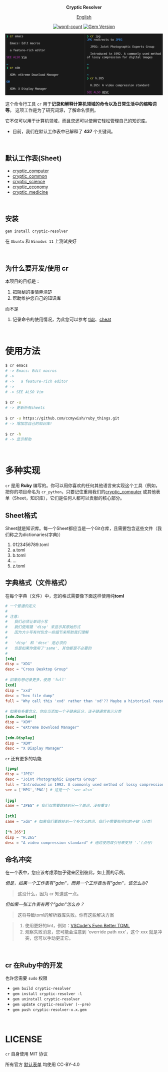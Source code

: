 <div align="center">

**Cryptic Resolver**

[English](README.md)

[![word-count](https://img.shields.io/badge/Keywords%20Inlcuded-437-brightgreen)](#default-sheets)
[![Gem Version](https://badge.fury.io/rb/cryptic-resolver.svg)](https://rubygems.org/gems/cryptic-resolver) 
 
![screenshot](./images/screenshot.png)

</div>

这个命令行工具 `cr` 用于**记录和解释计算机领域的命令以及日常生活中的缩略词等**。
这项工作是为了研究词源，了解命名惯例。

它不仅可以用于计算机领域，而且您还可以使用它轻松管理自己的知识库。

- 目前，我们在默认工作表中已解释了 **437** 个关键词。

<br>

<a name="default-sheets"></a> 
## 默认工作表(Sheet)

- [cryptic_computer]
- [cryptic_common]
- [cryptic_science]
- [cryptic_economy]
- [cryptic_medicine]

<br>

## 安装

```bash
gem install cryptic-resolver
```

在 `Ubuntu` 和 `Winodws 11` 上测试良好

<br>

## 为什么要开发/使用 cr

本项目的目标是：

1. 把隐秘的事情弄清楚
2. 帮助维护您自己的知识库

而不是

1. 记录命令的使用情况，为此您可以参考 [tldr]、[cheat]

<br>

# 使用方法

```bash
$ cr emacs
# -> Emacs: Edit macros
# ->
# ->   a feature-rich editor
# ->
# -> SEE ALSO Vim 

$ cr -u 
# -> 更新所有sheets

$ cr -u https://github.com/ccmywish/ruby_things.git
# -> 增加您自己的知识库! 

$ cr -h
# -> 显示帮助
```


<br>

# 多种实现

`cr` 是用 **Ruby** 编写的。你可以用你喜欢的任何其他语言来实现这个工具（例如，把你的项目命名为 `cr_python`，只要记住重用我们的[cryptic_computer] 或其他表单（Sheet，知识库），它们是任何人都可以贡献的核心部分。


## Sheet格式

Sheet就是知识库。每一个Sheet都应当是一个Git仓库，且需要包含这些文件（我们称之为dictionaries(字典)）

1. 0123456789.toml
2. a.toml
3. b.toml
3. ...
4. z.toml

## 字典格式（文件格式）

在每个字典（文件）中，您的格式需要像下面这样使用纯**toml**
```toml
# 一个普通的定义
#
# 注意: 
#   我们必须让单词小写
#   我们使用键 'disp' 来显示其原始形式
#   因为大小写有时包含一些细节来帮助我们理解
#
#   'disp' 和 'desc' 是必须的
#   但是如果你使用了'same', 其他都是不必要的
#
[xdg]
disp = "XDG"
desc = "Cross Desktop Group"

# 如果你想记录更多，使用 'full' 
[xxd]
disp = "xxd"
desc = "hex file dump"
full = "Why call this 'xxd' rather than 'xd'?? Maybe a historical reason"

# 如果有多重含义，你应当添加一个子键来区分，该子键通常表示分类
[xdm.Download]
disp = "XDM"
desc = "eXtreme Download Manager"

[xdm.Display]
disp = "XDM"
desc = "X Display Manager"
```

`cr` 还有更多的功能
```toml
[jpeg]
disp = "JPEG"
desc = "Joint Photographic Experts Group"
full = "Introduced in 1992. A commonly used method of lossy compression for digital images"
see = ['MPG','PNG'] # 这是一个 `see also`

[jpg]
same = "JPEG" # 我们仅需要跳转到另一个单词，没有重复!

[sth]
same = "xdm" # 如果我们要跳转到一个多含义的词，我们不需要指明它的子键（分类）

["h.265"]
disp = "H.265"
desc = "A video compression standard" # 通过使用双引号来支持 '.'(点号)

```

## 命名冲突

在一个表中，您应该考虑添加子键来区别彼此，如上面的示例。

*但是，如果一个工作表有"gdm"，而另一个工作表也有"gdm"，该怎么办?*

> 这没什么，因为 cr 知道这一点。

*但如果一张工作表有两个"gdm"怎么办？*

> 这将导致toml的解析器库失败。你有这些解决方案

> 1. 使用更好的lint，例如：[VSCode's Even Better TOML](https://github.com/tamasfe/taplo)
> 2. 观察失败消息，您可能会注意到 'override path xxx'，这个 xxx 就是冲突，您可以手动更正它。

<br>

## cr 在Ruby中的开发

也许您需要 `sudo` 权限

- `gem build cryptic-resolver`
- `gem install cryptic-resolver -l`
- `gem uninstall cryptic-resolver`
- `gem update cryptic-resolver (--pre)`
- `gem push cryptic-resolver-x.x.gem`

<br>

# LICENSE
`cr` 自身使用 MIT 协议

所有官方 [默认表单](#default-sheets) 均使用 CC-BY-4.0


[cryptic_computer]: https://github.com/cryptic-resolver/cryptic_computer
[cryptic_common]: https://github.com/cryptic-resolver/cryptic_common
[cryptic_science]: https://github.com/cryptic-resolver/cryptic_science
[cryptic_economy]: https://github.com/cryptic-resolver/cryptic_economy
[cryptic_medicine]: https://github.com/cryptic-resolver/cryptic_medicine
[tldr]: https://github.com/tldr-pages/tldr
[cheat]: https://github.com/cheat/cheat

